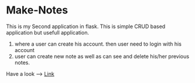 # Make-Notes
This is my Second application in flask. 
This is simple CRUD based application but usefull application.
1. where a user can create his account. then user need to login with his account
2. user can create new note as well as can see and delete his/her previous notes.
   
Have a look --> [Link](https://make-notes-a2qx.onrender.com)
